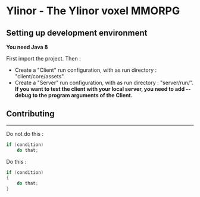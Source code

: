# Ylinor - The Ylinor voxel MMORPG

## Setting up development environment

**You need Java 8**

First import the project. Then :

* Create a "Client" run configuration, with as run directory : "client/core/assets".
* Create a "Server" run configuration, with as run directory : "server/run/". **If you want to test the client with your local server, you need to add --debug to the program arguments of the Client.**

## Contributing

---------

Do not do this :

```java
if (condition)
	do that;
```

Do this :

```java
if (condition)
{
	do that;
}
````
